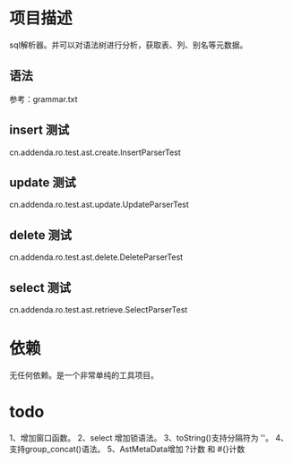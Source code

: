 # 项目描述

sql解析器。并可以对语法树进行分析，获取表、列、别名等元数据。

## 语法

参考：grammar.txt


## insert 测试

cn.addenda.ro.test.ast.create.InsertParserTest

## update 测试

cn.addenda.ro.test.ast.update.UpdateParserTest

## delete 测试

cn.addenda.ro.test.ast.delete.DeleteParserTest

## select 测试

cn.addenda.ro.test.ast.retrieve.SelectParserTest


# 依赖

无任何依赖。是一个非常单纯的工具项目。

# todo

1、增加窗口函数。
2、select 增加锁语法。
3、toString()支持分隔符为 ''。
4、支持group_concat()语法。
5、AstMetaData增加 ?计数 和 #{}计数